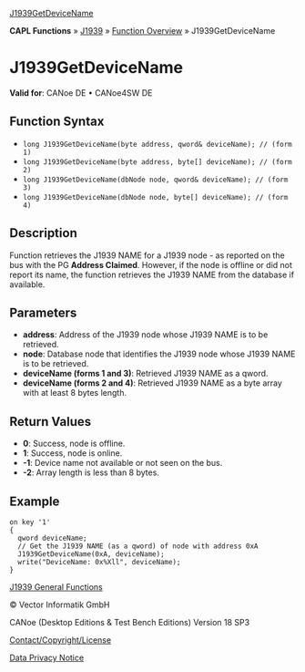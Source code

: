 [J1939GetDeviceName](../../../../../CANoeDEFamily.htm#Topics/CAPLFunctions/J1939/Functions/CAPLfunctionJ1939GetDeviceName.md)

**CAPL Functions** » [J1939](../CAPLfunctionsJ1939StartPage.md) » [Function Overview](../CAPLfunctionsJ1939Overview.md) » J1939GetDeviceName

# J1939GetDeviceName

**Valid for**: CANoe DE • CANoe4SW DE

## Function Syntax

- `long J1939GetDeviceName(byte address, qword& deviceName); // (form 1)`
- `long J1939GetDeviceName(byte address, byte[] deviceName); // (form 2)`
- `long J1939GetDeviceName(dbNode node, qword& deviceName); // (form 3)`
- `long J1939GetDeviceName(dbNode node, byte[] deviceName); // (form 4)`

## Description

Function retrieves the J1939 NAME for a J1939 node - as reported on the bus with the PG **Address Claimed**. However, if the node is offline or did not report its name, the function retrieves the J1939 NAME from the database if available.

## Parameters

- **address**: Address of the J1939 node whose J1939 NAME is to be retrieved.
- **node**: Database node that identifies the J1939 node whose J1939 NAME is to be retrieved.
- **deviceName (forms 1 and 3)**: Retrieved J1939 NAME as a qword.
- **deviceName (forms 2 and 4)**: Retrieved J1939 NAME as a byte array with at least 8 bytes length.

## Return Values

- **0**: Success, node is offline.
- **1**: Success, node is online.
- **-1**: Device name not available or not seen on the bus.
- **-2**: Array length is less than 8 bytes.

## Example

```plaintext
on key '1'
{
  qword deviceName;
  // Get the J1939 NAME (as a qword) of node with address 0xA
  J1939GetDeviceName(0xA, deviceName);
  write("DeviceName: 0x%Xll", deviceName);
}
```

[J1939 General Functions](../CAPLfunctionsJ1939Overview.md#General)

© Vector Informatik GmbH

CANoe (Desktop Editions & Test Bench Editions) Version 18 SP3

[Contact/Copyright/License](../../../Shared/ContactCopyrightLicense.md)

[Data Privacy Notice](https://www.vector.com/int/en/company/get-info/privacy-policy/)

